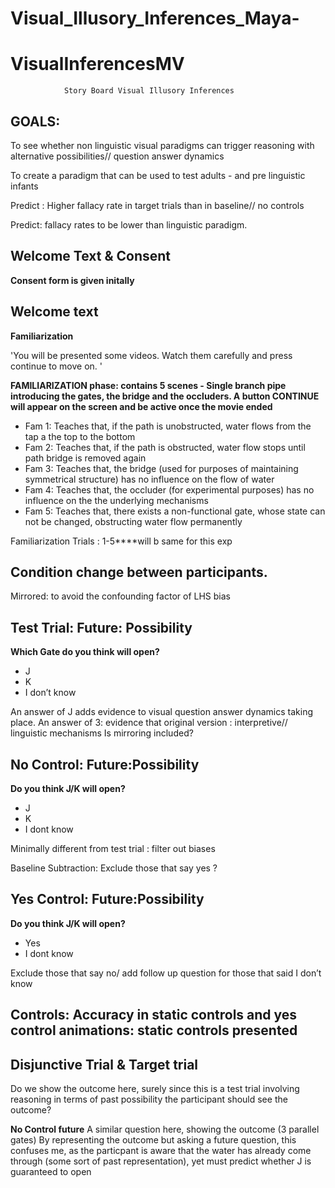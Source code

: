 # Visual_Illusory_Inferences_Maya-

# VisualInferencesMV
				Story Board Visual Illusory Inferences 


## GOALS:


To see whether non linguistic visual paradigms  can trigger reasoning with alternative possibilities// question answer dynamics 

To create a paradigm that can be used to test adults - and pre linguistic infants 

Predict : Higher fallacy rate in target trials than in baseline// no controls 

Predict: fallacy rates to be lower than linguistic paradigm. 

## Welcome Text & Consent 
**Consent form is given initally** 
 

## Welcome text

**Familiarization**

  'You will be presented some videos. Watch them carefully and press continue to move on. '

**FAMILIARIZATION phase: contains 5 scenes - Single branch pipe introducing the gates, the bridge and the occluders. A button CONTINUE will appear on the screen and be active once the movie ended**

* Fam 1: Teaches that, if the path is unobstructed,  water flows from the tap a the top to the bottom 
* Fam 2: Teaches that, if the path is obstructed,  water flow stops until path bridge is removed again
* Fam 3: Teaches that, the bridge (used for purposes of maintaining symmetrical structure) has no influence on the flow of water
* Fam 4: Teaches that, the occluder (for experimental purposes) has no influence on the the underlying mechanisms
* Fam 5: Teaches that, there exists a non-functional gate, whose state can not be changed, obstructing water flow permanently 


Familiarization Trials : 1-5****will b same for this exp
## Condition change between participants.
Mirrored: to avoid the confounding factor of  LHS bias 


## Test Trial: Future: Possibility
**Which Gate do you think will open?**
* J
* K
* I don’t know 

An answer of J adds evidence to visual question answer dynamics taking place.
 An answer of 3: evidence that original version : interpretive// linguistic mechanisms
Is mirroring included?

## No Control: Future:Possibility
**Do you think J/K will open?**
* J
* K
* I dont know

Minimally different from test trial : filter out biases 


Baseline Subtraction: Exclude those that say yes ?

## Yes Control: Future:Possibility
**Do you think J/K will open?**
* Yes
* I dont know 

Exclude those that say no/ add follow up question for those that said I don’t know


 


## Controls: Accuracy in static controls and yes control animations: static controls presented 




## Disjunctive Trial & Target trial  
 
Do we show the outcome here, surely since this is a test trial involving reasoning in terms of past possibility the participant should see the outcome?


**No Control future**
A similar question here, showing the outcome (3 parallel gates)
By representing the outcome but asking a future question, this confuses me, as the particpant is aware that the water has already come through (some sort of past representation), yet must predict whether J is guaranteed to open 
